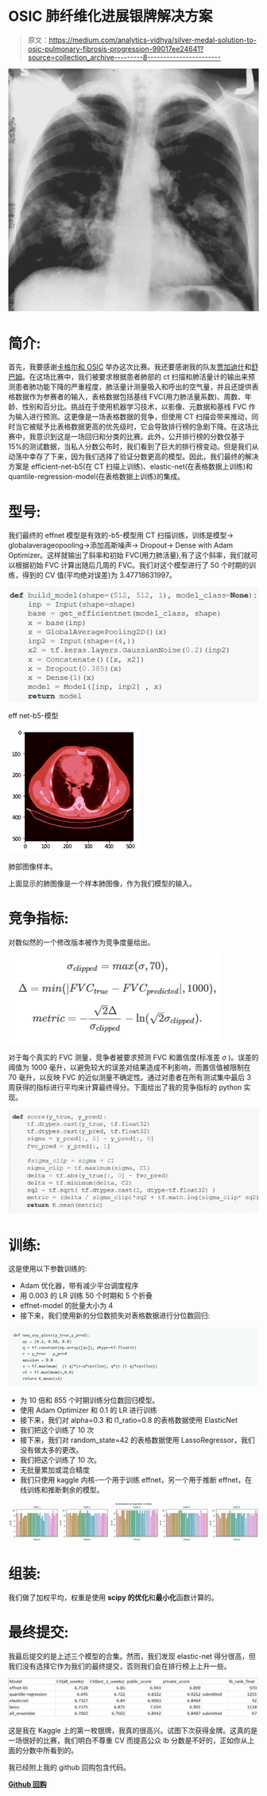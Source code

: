 # OSIC 肺纤维化进展银牌解决方案

> 原文：<https://medium.com/analytics-vidhya/silver-medal-solution-to-osic-pulmonary-fibrosis-progression-99017ee24641?source=collection_archive---------8----------------------->

![](img/2646d4fa4ffa05aaf72a2faf1ed7921a.png)

# **简介:**

首先，我要感谢[卡格尔和 OSIC](https://www.kaggle.com/c/osic-pulmonary-fibrosis-progression/overview) 举办这次比赛。我还要感谢我的队友[贾加迪什](https://www.kaggle.com/jagadish13)和[舒巴姆](https://www.kaggle.com/trooperog)。在这场比赛中，我们被要求根据患者肺部的 ct 扫描和肺活量计的输出来预测患者肺功能下降的严重程度，肺活量计测量吸入和呼出的空气量，并且还提供表格数据作为参赛者的输入，表格数据包括基线 FVC(用力肺活量系数)、周数、年龄、性别和百分比。挑战在于使用机器学习技术，以影像、元数据和基线 FVC 作为输入进行预测。这更像是一场表格数据的竞争，但使用 CT 扫描会带来推动，同时当它被赋予比表格数据更高的优先级时，它会导致排行榜的急剧下降。在这场比赛中，我意识到这是一场回归和分类的比赛。此外，公开排行榜的分数仅基于 15%的测试数据，当私人分数公布时，我们看到了巨大的排行榜变动。但是我们从动荡中幸存了下来，因为我们选择了验证分数更高的模型。因此，我们最终的解决方案是 efficient-net-b5(在 CT 扫描上训练)、elastic-net(在表格数据上训练)和 quantile-regression-model(在表格数据上训练)的集成。

# **型号:**

我们最终的 effnet 模型是有效的-b5-模型用 CT 扫描训练，训练是模型-> globalaverageopooling->添加高斯噪声-> Dropout-> Dense with Adam Optimizer。这样就输出了斜率和初始 FVC(用力肺活量),有了这个斜率，我们就可以根据初始 FVC 计算出随后几周的 FVC。我们对这个模型进行了 50 个时期的训练，得到的 CV 值(平均绝对误差)为 3.47718631997。

![](img/760e732c90a0b25d04fdcd4361281f0e.png)

eff net-b5-模型

![](img/d74f30b1d5c2da925921f3e4f951e324.png)

肺部图像样本。

上面显示的肺图像是一个样本肺图像，作为我们模型的输入。

# **竞争指标:**

对数似然的一个修改版本被作为竞争度量给出。

![](img/0bf2acae08ed5bfb64028a7825e8c3c6.png)

对于每个真实的 FVC 测量，竞争者被要求预测 FVC 和置信度(标准差 *σ* )。误差的阈值为 1000 毫升，以避免较大的误差对结果造成不利影响，而置信值被限制在 70 毫升，以反映 FVC 的近似测量不确定性。通过对患者在所有测试集中最后 3 周获得的指标进行平均来计算最终得分。下面给出了我的竞争指标的 python 实现。

![](img/133293fab31736b7f944329c4cc8c9b8.png)

# **训练:**

这是使用以下参数训练的:

*   Adam 优化器，带有减少平台调度程序
*   用 0.003 的 LR 训练 50 个时期和 5 个折叠
*   effnet-model 的批量大小为 4
*   接下来，我们使用新的分位数损失对表格数据进行分位数回归:

![](img/e9b0d590453083c4cc4b5c398c05f9f4.png)

*   为 10 倍和 855 个时期训练分位数回归模型。
*   使用 Adam Optimizer 和 0.1 的 LR 进行训练
*   接下来，我们对 alpha=0.3 和 l1_ratio=0.8 的表格数据使用 ElasticNet
*   我们把这个训练了 10 次
*   接下来，我们对 random_state=42 的表格数据使用 LassoRegressor，我们没有做太多的更改。
*   我们把这个训练了 10 次。
*   无批量累加或混合精度
*   我们只使用 kaggle 内核-一个用于训练 effnet，另一个用于推断 effnet，在线训练和推断剩余的模型。

![](img/3676825f9da1af62d1b2f70c89467293.png)

# **组装:**

我们做了加权平均，权重是使用 **scipy 的优化**和**最小化**函数计算的。

# **最终提交:**

我最后提交的是上述三个模型的合集。然而，我们发现 elastic-net 得分很高，但我们没有选择它作为我们的最终提交，否则我们会在排行榜上上升一些。

![](img/ef94ceee1eaba8d5c8a2df867bb52191.png)

这是我在 Kaggle 上的第一枚银牌，我真的很高兴。试图下次获得金牌。这真的是一场很好的比赛，我们明白不尊重 CV 而提高公众 lb 分数是不好的，正如你从上面的分数中所看到的。

我已经附上我的 github 回购包含代码。

[**Github 回购**](https://github.com/vineeth-raj/OSIC-Pulmonary-Fibrosis-Progression)